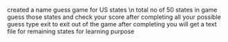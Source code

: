 created a name guess game for US states \n
total no of 50 states in game 
guess those states and check your score
after completing all your possible guess type exit to exit out of the game 
after completing you will get a text file for remaining states for learning purpose
